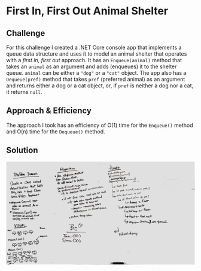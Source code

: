 # First In, First Out Animal Shelter

## Challenge

For this challenge I created a .NET Core console app that implements a queue data structure and uses it to model an animal shelter that operates with a *first in, first out* approach. It has an `Enqueue(animal)` method that takes an `animal` as an argument and adds (enqueues) it to the shelter queue. `animal` can be either a `"dog"` or a `"cat"` object. The app also has a `Dequeue(pref)` method that takes `pref` (preferred animal) as an argument and returns either a dog or a cat object, or, if `pref` is neither a dog nor a cat, it returns `null`.

## Approach & Efficiency

The approach I took has an efficiency of O(1) time for the `Enqueue()` method and O(n) time for the `Dequeue()` method.

## Solution

![Whiteboard Planning](https://github.com/amjcurtis/data-structures-and-algorithms/blob/master/assets/fifo-animal-shelter.JPG)